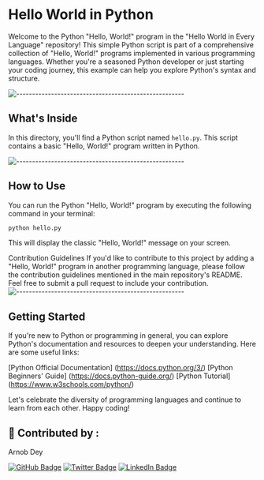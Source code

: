 # Hello World in Python

Welcome to the Python "Hello, World!" program in the "Hello World in Every Language" repository! This simple Python script is part of a comprehensive collection of "Hello, World!" programs implemented in various programming languages. Whether you're a seasoned Python developer or just starting your coding journey, this example can help you explore Python's syntax and structure.

![-----------------------------------------------------](https://raw.githubusercontent.com/andreasbm/readme/master/assets/lines/rainbow.png)
## What's Inside

In this directory, you'll find a Python script named `hello.py`. This script contains a basic "Hello, World!" program written in Python.

![-----------------------------------------------------](https://raw.githubusercontent.com/andreasbm/readme/master/assets/lines/rainbow.png)
## How to Use

You can run the Python "Hello, World!" program by executing the following command in your terminal:

```bash
python hello.py
```
This will display the classic "Hello, World!" message on your screen.

Contribution Guidelines
If you'd like to contribute to this project by adding a "Hello, World!" program in another programming language, please follow the contribution guidelines mentioned in the main repository's README. Feel free to submit a pull request to include your contribution.
![-----------------------------------------------------](https://raw.githubusercontent.com/andreasbm/readme/master/assets/lines/rainbow.png)
## Getting Started

If you're new to Python or programming in general, you can explore Python's documentation and resources to deepen your understanding. Here are some useful links:

[Python Official Documentation] (https://docs.python.org/3/)
[Python Beginners' Guide] (https://docs.python-guide.org/)
[Python Tutorial] (https://www.w3schools.com/python/)

Let's celebrate the diversity of programming languages and continue to learn from each other. Happy coding!


## :scroll: Contributed by :

Arnob Dey

[![GitHub Badge](https://img.shields.io/badge/GitHub-100000?style=for-the-badge&logo=github&logoColor=white)](https://github.com/arnob016)
[![Twitter Badge](https://img.shields.io/badge/Twitter-1DA1F2?style=for-the-badge&logo=twitter&logoColor=white)](https://twitter.com/arnob_016)
[![LinkedIn Badge](https://img.shields.io/badge/LinkedIn-0077B5?style=for-the-badge&logo=linkedin&logoColor=white)](https://www.linkedin.com/in/arnob016/)